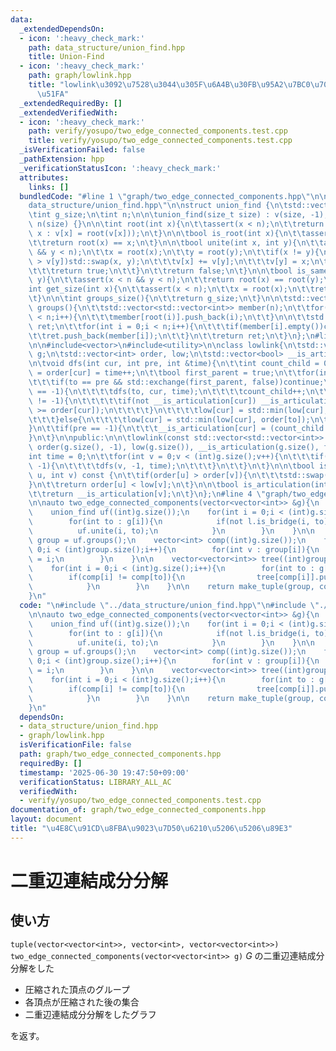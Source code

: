 ```yaml
---
data:
  _extendedDependsOn:
  - icon: ':heavy_check_mark:'
    path: data_structure/union_find.hpp
    title: Union-Find
  - icon: ':heavy_check_mark:'
    path: graph/lowlink.hpp
    title: "lowlink\u3092\u7528\u3044\u305F\u6A4B\u30FB\u95A2\u7BC0\u70B9\u306E\u691C\
      \u51FA"
  _extendedRequiredBy: []
  _extendedVerifiedWith:
  - icon: ':heavy_check_mark:'
    path: verify/yosupo/two_edge_connected_components.test.cpp
    title: verify/yosupo/two_edge_connected_components.test.cpp
  _isVerificationFailed: false
  _pathExtension: hpp
  _verificationStatusIcon: ':heavy_check_mark:'
  attributes:
    links: []
  bundledCode: "#line 1 \"graph/two_edge_connected_components.hpp\"\n\n#line 1 \"\
    data_structure/union_find.hpp\"\n\nstruct union_find {\n\tstd::vector<int> v;\n\
    \tint g_size;\n\tint n;\n\n\tunion_find(size_t size) : v(size, -1), g_size(size),\
    \ n(size) {}\n\n\tint root(int x){\n\t\tassert(x < n);\n\t\treturn (v[x] < 0 ?\
    \ x : v[x] = root(v[x]));\n\t}\n\n\tbool is_root(int x){\n\t\tassert(x < n);\n\
    \t\treturn root(x) == x;\n\t}\n\n\tbool unite(int x, int y){\n\t\tassert(x < n\
    \ && y < n);\n\t\tx = root(x);\n\t\ty = root(y);\n\t\tif(x != y){\n\t\t\tif(v[x]\
    \ > v[y])std::swap(x, y);\n\t\t\tv[x] += v[y];\n\t\t\tv[y] = x;\n\t\t\tg_size--;\n\
    \t\t\treturn true;\n\t\t}\n\t\treturn false;\n\t}\n\n\tbool is_same(int x,int\
    \ y){\n\t\tassert(x < n && y < n);\n\t\treturn root(x) == root(y);\n\t}\n\n\t\
    int get_size(int x){\n\t\tassert(x < n);\n\t\tx = root(x);\n\t\treturn -v[x];\n\
    \t}\n\n\tint groups_size(){\n\t\treturn g_size;\n\t}\n\n\tstd::vector<std::vector<int>>\
    \ groups(){\n\t\tstd::vector<std::vector<int>> member(n);\n\t\tfor(int i = 0;i\
    \ < n;i++){\n\t\t\tmember[root(i)].push_back(i);\n\t\t}\n\n\t\tstd::vector<std::vector<int>>\
    \ ret;\n\t\tfor(int i = 0;i < n;i++){\n\t\t\tif(member[i].empty())continue;\n\t\
    \t\tret.push_back(member[i]);\n\t\t}\n\t\treturn ret;\n\t}\n};\n#line 1 \"graph/lowlink.hpp\"\
    \n\n#include<vector>\n#include<utility>\n\nclass lowlink{\n\tstd::vector<std::vector<int>>\
    \ g;\n\tstd::vector<int> order, low;\n\tstd::vector<bool> __is_articulation;\n\
    \n\tvoid dfs(int cur, int pre, int &time){\n\t\tint count_child = 0;\n\t\tlow[cur]\
    \ = order[cur] = time++;\n\t\tbool first_parent = true;\n\t\tfor(int to : g[cur]){\n\
    \t\t\tif(to == pre && std::exchange(first_parent, false))continue;\n\t\t\tif(order[to]\
    \ == -1){\n\t\t\t\tdfs(to, cur, time);\n\t\t\t\tcount_child++;\n\t\t\t\tif(pre\
    \ != -1){\n\t\t\t\t\tif(not __is_articulation[cur]) __is_articulation[cur] = (low[to]\
    \ >= order[cur]);\n\t\t\t\t}\n\t\t\t\tlow[cur] = std::min(low[cur], low[to]);\n\
    \t\t\t}else{\n\t\t\t\tlow[cur] = std::min(low[cur], order[to]);\n\t\t\t}\n\t\t\
    }\n\t\tif(pre == -1){\n\t\t\t__is_articulation[cur] = (count_child >= 2);\n\t\t\
    }\n\t}\n\npublic:\n\n\tlowlink(const std::vector<std::vector<int>> &_g) : g(_g),\
    \ order(g.size(), -1), low(g.size()), __is_articulation(g.size(), false){\n\t\t\
    int time = 0;\n\t\tfor(int v = 0;v < (int)g.size();v++){\n\t\t\tif(order[v] ==\
    \ -1){\n\t\t\t\tdfs(v, -1, time);\n\t\t\t}\n\t\t}\n\t}\n\n\tbool is_bridge(int\
    \ u, int v) const {\n\t\tif(order[u] > order[v]){\n\t\t\tstd::swap(u, v);\n\t\t\
    }\n\t\treturn order[u] < low[v];\n\t}\n\n\tbool is_articulation(int v) const {\n\
    \t\treturn __is_articulation[v];\n\t}\n};\n#line 4 \"graph/two_edge_connected_components.hpp\"\
    \n\nauto two_edge_connected_components(vector<vector<int>> &g){\n    lowlink l(g);\n\
    \    union_find uf((int)g.size());\n    for(int i = 0;i < (int)g.size();i++){\n\
    \        for(int to : g[i]){\n            if(not l.is_bridge(i, to)){\n      \
    \          uf.unite(i, to);\n            }\n        }\n    }\n\n    vector<vector<int>>\
    \ group = uf.groups();\n    vector<int> comp((int)g.size());\n    for(int i =\
    \ 0;i < (int)group.size();i++){\n        for(int v : group[i]){\n            comp[v]\
    \ = i;\n        }\n    }\n\n    vector<vector<int>> tree((int)group.size());\n\
    \    for(int i = 0;i < (int)g.size();i++){\n        for(int to : g[i]){\n    \
    \        if(comp[i] != comp[to]){\n                tree[comp[i]].push_back(comp[to]);\n\
    \            }\n        }\n    }\n\n    return make_tuple(group, comp, tree);\n\
    }\n"
  code: "\n#include \"../data_structure/union_find.hpp\"\n#include \"./lowlink.hpp\"\
    \n\nauto two_edge_connected_components(vector<vector<int>> &g){\n    lowlink l(g);\n\
    \    union_find uf((int)g.size());\n    for(int i = 0;i < (int)g.size();i++){\n\
    \        for(int to : g[i]){\n            if(not l.is_bridge(i, to)){\n      \
    \          uf.unite(i, to);\n            }\n        }\n    }\n\n    vector<vector<int>>\
    \ group = uf.groups();\n    vector<int> comp((int)g.size());\n    for(int i =\
    \ 0;i < (int)group.size();i++){\n        for(int v : group[i]){\n            comp[v]\
    \ = i;\n        }\n    }\n\n    vector<vector<int>> tree((int)group.size());\n\
    \    for(int i = 0;i < (int)g.size();i++){\n        for(int to : g[i]){\n    \
    \        if(comp[i] != comp[to]){\n                tree[comp[i]].push_back(comp[to]);\n\
    \            }\n        }\n    }\n\n    return make_tuple(group, comp, tree);\n\
    }\n"
  dependsOn:
  - data_structure/union_find.hpp
  - graph/lowlink.hpp
  isVerificationFile: false
  path: graph/two_edge_connected_components.hpp
  requiredBy: []
  timestamp: '2025-06-30 19:47:50+09:00'
  verificationStatus: LIBRARY_ALL_AC
  verifiedWith:
  - verify/yosupo/two_edge_connected_components.test.cpp
documentation_of: graph/two_edge_connected_components.hpp
layout: document
title: "\u4E8C\u91CD\u8FBA\u9023\u7D50\u6210\u5206\u5206\u89E3"
---
```


# 二重辺連結成分分解

## 使い方

``tuple(vector<vector<int>>, vector<int>, vector<vector<int>>) two_edge_connected_components(vector<vector<int>> g)`` 
$G$ の二重辺連結成分分解をした

- 圧縮された頂点のグループ
- 各頂点が圧縮された後の集合
- 二重辺連結成分分解をしたグラフ

を返す。
